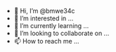 - 👋 Hi, I’m @bmwe34c
- 👀 I’m interested in ...
- 🌱 I’m currently learning ...
- 💞️ I’m looking to collaborate on ...
- 📫 How to reach me ...

<!---
bmwe34c/bmwe34c is a ✨ special ✨ repository because its `README.md` (this file) appears on your GitHub profile.
You can click the Preview link to take a look at your changes.
--->

